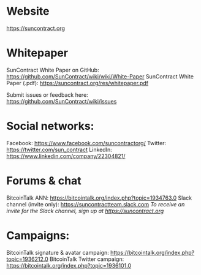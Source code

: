 # Website
https://suncontract.org

# Whitepaper
SunContract White Paper on GitHub: https://github.com/SunContract/wiki/wiki/White-Paper
SunContract White Paper (.pdf): https://suncontract.org/res/whitepaper.pdf

Submit issues or feedback here: https://github.com/SunContract/wiki/issues

# Social networks:
Facebook: https://www.facebook.com/suncontractorg/
Twitter: https://twitter.com/sun_contract
LinkedIn: https://www.linkedin.com/company/22304821/

# Forums & chat
BitcoinTalk ANN: https://bitcointalk.org/index.php?topic=1934763.0
Slack channel (invite only): https://suncontractteam.slack.com
*To receive an invite for the Slack channel, sign up at https://suncontract.org*

# Campaigns:
BitcoinTalk signature & avatar campaign: https://bitcointalk.org/index.php?topic=1936212.0
BitcoinTalk Twitter campaign: https://bitcointalk.org/index.php?topic=1936101.0
